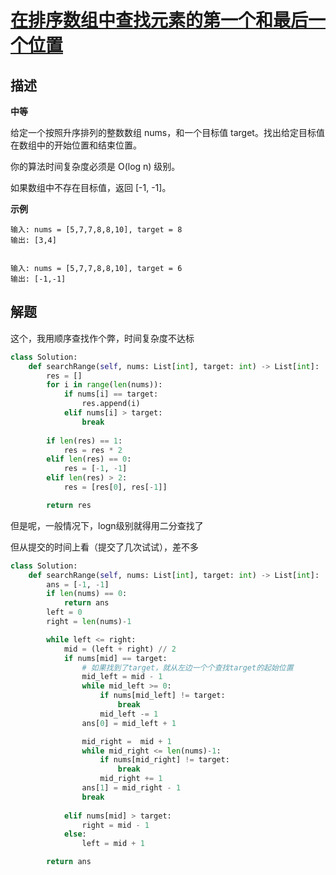 # [在排序数组中查找元素的第一个和最后一个位置](https://leetcode-cn.com/problems/find-first-and-last-position-of-element-in-sorted-array/)

## 描述  
**中等**  

给定一个按照升序排列的整数数组 nums，和一个目标值 target。找出给定目标值在数组中的开始位置和结束位置。

你的算法时间复杂度必须是 O(log n) 级别。

如果数组中不存在目标值，返回 [-1, -1]。

**示例**

    输入: nums = [5,7,7,8,8,10], target = 8
    输出: [3,4]


    输入: nums = [5,7,7,8,8,10], target = 6
    输出: [-1,-1]

## 解题  

这个，我用顺序查找作个弊，时间复杂度不达标
```python
class Solution:
    def searchRange(self, nums: List[int], target: int) -> List[int]:
        res = []
        for i in range(len(nums)):
            if nums[i] == target:
                res.append(i)
            elif nums[i] > target:
                break
                
        if len(res) == 1:
            res = res * 2 
        elif len(res) == 0:
            res = [-1, -1]
        elif len(res) > 2:
            res = [res[0], res[-1]]

        return res 
```

但是呢，一般情况下，logn级别就得用二分查找了   

但从提交的时间上看（提交了几次试试），差不多 

```python
class Solution:
    def searchRange(self, nums: List[int], target: int) -> List[int]:
        ans = [-1, -1]
        if len(nums) == 0:
            return ans
        left = 0
        right = len(nums)-1

        while left <= right:
            mid = (left + right) // 2
            if nums[mid] == target:
                # 如果找到了target，就从左边一个个查找target的起始位置
                mid_left = mid - 1
                while mid_left >= 0:
                    if nums[mid_left] != target:
                        break
                    mid_left -= 1
                ans[0] = mid_left + 1

                mid_right =  mid + 1
                while mid_right <= len(nums)-1:
                    if nums[mid_right] != target:
                        break
                    mid_right += 1
                ans[1] = mid_right - 1
                break
                
            elif nums[mid] > target:
                right = mid - 1 
            else:
                left = mid + 1

        return ans

```